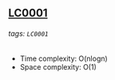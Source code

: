 ## [LC0001](https://leetcode.com/problems/two-sum/)
###### tags: `LC0001`

* Time complexity: O(nlogn)
* Space complexity: O(1)